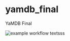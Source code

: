 # yamdb_final
YaMDB Final


![example workflow](https://github.com/mutedop/yamdb_final/actions/workflows/yamdb_workflow.yml/badge.svg)
textsss
